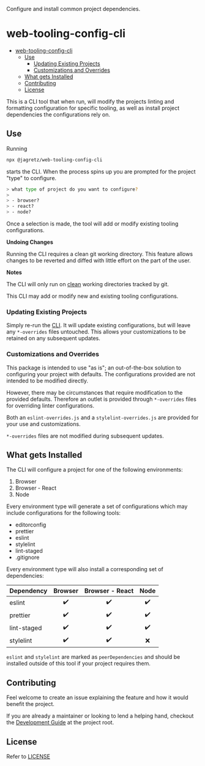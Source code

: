 Configure and install common project dependencies.

# web-tooling-config-cli

- [web-tooling-config-cli](#web-tooling-config-cli)
  - [Use](#Use)
    - [Updating Existing Projects](#Updating-Existing-Projects)
    - [Customizations and Overrides](#Customizations-and-Overrides)
  - [What gets Installed](#What-gets-Installed)
  - [Contributing](#Contributing)
  - [License](#License)

This is a CLI tool that when run, will modify the projects linting and
formatting configuration for specific tooling, as well as install project
dependencies the configurations rely on.

## Use

Running

```bash
npx @jagretz/web-tooling-config-cli
```

starts the CLI. When the process spins up you are prompted for the project
"type" to configure.

```bash
> what type of project do you want to configure?
>
> - browser?
> - react?
> - node?
```

Once a selection is made, the tool will add or modify existing tooling
configurations.

**Undoing Changes**

Running the CLI requires a clean git working directory. This feature allows
changes to be reverted and diffed with little effort on the part of the user.

**Notes**

The CLI will only run on [clean](https://git-scm.com/docs/git-clean) working
directories tracked by git.

This CLI may add or modify new and existing tooling configurations.

### Updating Existing Projects

Simply re-run the [CLI](#use). It will update existing configurations, but will
leave any `*-overrides` files untouched. This allows your customizations to be
retained on any subsequent updates.

### Customizations and Overrides

This package is intended to use "as is"; an out-of-the-box solution to
configuring your project with defaults. The configurations provided are not
intended to be modified directly.

However, there may be circumstances that require modification to the provided
defaults. Therefore an outlet is provided through `*-overrides` files for
overriding linter configurations.

Both an `eslint-overrides.js` and a `stylelint-overrides.js` are provided for
your use and customizations.

`*-overrides` files are not modified during subsequent updates.

## What gets Installed

The CLI will configure a project for one of the following environments:

1. Browser
2. Browser - React
3. Node

Every environment type will generate a set of configurations which may include
configurations for the following tools:

- editorconfig
- prettier
- eslint
- stylelint
- lint-staged
- .gitignore

Every environment type will also install a corresponding set of dependencies:

| Dependency  | Browser | Browser - React | Node |
| :---------- | :-----: | :-------------: | :--: |
| eslint      |   ✔️    |       ✔️        |  ✔️  |
| prettier    |   ✔️    |       ✔️        |  ✔️  |
| lint-staged |   ✔️    |       ✔️        |  ✔️  |
| stylelint   |   ✔️    |       ✔️        |  ❌  |

`eslint` and `stylelint` are marked as `peerDependencies` and should be
installed outside of this tool if your project requires them.

## Contributing

Feel welcome to create an issue explaining the feature and how it would benefit
the project.

If you are already a maintainer or looking to lend a helping hand, checkout the
[Development Guide](../../DEVELOPMENT.md) at the project root.

## License

Refer to [LICENSE](./LICENSE)
